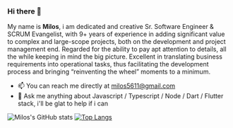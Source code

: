 

### Hi there 👋

My name is **Milos**, i am dedicated and creative Sr. Software Engineer & SCRUM Evangelist, with 9+ years of experience in adding significant value to complex and large-scope projects, both on the development and project management end. Regarded for the ability to pay apt attention to details, all the while keeping in mind the big picture. Excellent in translating business requirements into operational tasks, thus facilitating the development process and bringing “reinventing the wheel” moments to a minimum. 

- 📫  You can reach me directly at milos5611@gmail.com
- 💬  Ask me anything about Javascript / Typescript / Node / Dart / Flutter stack, i'll be glat to help if i can

![Milos's GitHub stats](https://github-readme-stats.vercel.app/api?username=Milos5611&count_private=true&show_icons=true&hide_title=true&include_all_commits=true&hide_border=true&hide=stars&card_width=270)
[![Top Langs](https://github-readme-stats.vercel.app/api/top-langs/?username=Milos5611&layout=compact&langs_count=8&hide_title=true&hide_border=true&card_width=270)](https://github.com/Milos5611)

<!--
**Milos5611/Milos5611** is a ✨ _special_ ✨ repository because its `README.md` (this file) appears on your GitHub profile.

Here are some ideas to get you started:

- 🔭 I’m currently working on ...
- 🌱 I’m currently learning ...
- 👯 I’m looking to collaborate on ...
- 🤔 I’m looking for help with ...
- 💬 Ask me about ...
- 📫 How to reach me: ...
- 😄 Pronouns: ...
- ⚡ Fun fact: ...
-->
